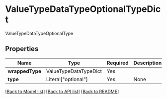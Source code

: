 # ValueTypeDataTypeOptionalTypeDict

ValueTypeDataTypeOptionalType

## Properties
| Name | Type | Required | Description |
| ------------ | ------------- | ------------- | ------------- |
**wrappedType** | ValueTypeDataTypeDict | Yes |  |
**type** | Literal["optional"] | Yes | None |


[[Back to Model list]](../../../../README.md#models-v2-link) [[Back to API list]](../../../../README.md#apis-v2-link) [[Back to README]](../../../../README.md)
